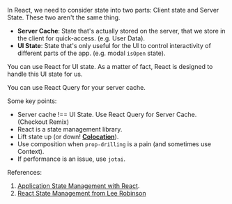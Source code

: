 
In React, we need to consider state into two parts: Client state and Server State. These two aren't the same thing.

- **Server Cache**: State that's actually stored on the server, that we store in the client for quick-access. (e.g. User Data).
- **UI State**: State that's only useful for the UI to  control interactivity of different parts of the app. (e.g. modal `isOpen` state).

You can use React for UI state. As a matter of fact, React is designed to handle this UI state for us.

You can use React Query for your server cache.

Some key points:

- Server cache !== UI State. Use React Query for Server Cache. (Checkout Remix)
- React is a state management library.
- Lift state up (or down! [**Colocation**](https://kentcdodds.com/blog/state-colocation-will-make-your-react-app-faster)).
- Use composition when `prop-drilling` is a pain (and sometimes use Context).
- If performance is an issue, use `jotai`.

References:

1. [Application State Management with React](https://kentcdodds.com/blog/application-state-management-with-react).
2. [React State Management from Lee Robinson](https://leerob.io/blog/react-state-management#state-management-options)
